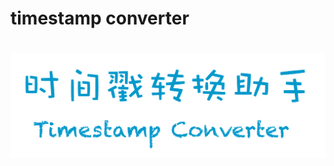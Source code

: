 # timestamp converter

<h1 align="center">
  <img src="./assets/images/banner.png" alt="时间戳转换助手">
</h1>
